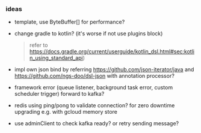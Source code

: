 ### ideas

* template, use ByteBuffer[] for performance?
* change gradle to kotlin? (it's worse if not use plugins block)
  > refer to https://docs.gradle.org/current/userguide/kotlin_dsl.html#sec:kotlin_using_standard_api)
* impl own json bind by referring https://github.com/json-iterator/java and https://github.com/ngs-doo/dsl-json with annotation processor?

* framework error (queue listener, background task error, custom scheduler trigger) forward to kafka?
* redis using ping/pong to validate connection? for zero downtime upgrading e.g. with gcloud memory store

* use adminClient to check kafka ready? or retry sending message?
